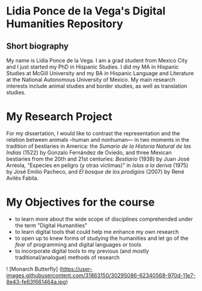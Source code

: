 # Lidia Ponce de la Vega's Digital Humanities Repository

## Short biography

My name is Lidia Ponce de la Vega. I am a grad student from Mexico City and I just started my PhD in Hispanic Studies. I did my MA in Hispanic Studies at McGill University and my BA in Hispanic Language and Literature at the National Autonomous University of Mexico. My main research interests include animal studies and border studies, as well as translation studies. 

# My Research Project

For my dissertation, I would like to contrast the representation and the relation between animals –human and nonhuman— in two moments in the tradition of bestiaries in America: the *Sumario de la Historia Natural de las Indias* (1522) by Gonzalo Fernández de Oviedo, and three Mexican bestiaries from the 20th and 21st centuries: *Bestiario* (1938) by Juan José Arreola, “Especies en peligro (y otras víctimas)” in *Islas a la deriva* (1975) by José Emilio Pacheco, and *El bosque de los prodigios* (2007) by René Avilés Fabila. 

# My Objectives for the course

* to learn more about the wide scope of disciplines comprehended under the term "Digital Humanities"
* to learn digital tools that could help me enhance my own research
* to open up to knew forms of studying the humanities and let go of the *fear* of programming and digital languages or tools
* to incorporate digital tools to my previous (and mostly traditional/analogue) methods of research

! [Monarch Butterfly] (https://user-images.githubusercontent.com/31863150/30295086-62340568-970d-11e7-8e43-fe63f661464a.jpg)
